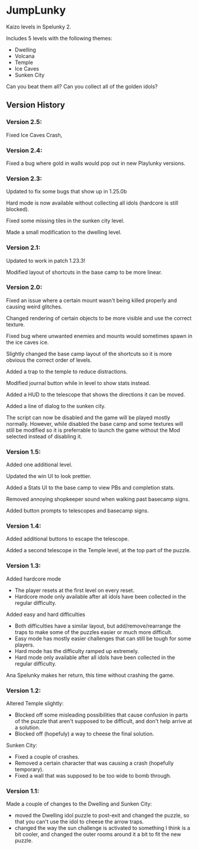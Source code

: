 # JumpLunky

Kaizo levels in Spelunky 2.

Includes 5 levels with the following themes:
- Dwelling
- Volcana
- Temple
- Ice Caves
- Sunken City

Can you beat them all? Can you collect all of the golden idols?
<br/>
## Version History

### Version 2.5:

Fixed Ice Caves Crash,

### Version 2.4:

Fixed a bug where gold in walls would pop out in new Playlunky versions.

### Version 2.3:

Updated to fix some bugs that show up in 1.25.0b

Hard mode is now available without collecting all idols (hardcore is still blocked).

Fixed some missing tiles in the sunken city level.

Made a small modification to the dwelling level.

### Version 2.1:

Updated to work in patch 1.23.3!

Modified layout of shortcuts in the base camp to be more linear.

### Version 2.0:

Fixed an issue where a certain mount wasn't being killed properly and causing weird glitches.

Changed rendering of certain objects to be more visible and use the correct texture.

Fixed bug where unwanted enemies and mounts would sometimes spawn in the ice caves ice.

Slightly changed the base camp layout of the shortcuts so it is more obvious the correct order of levels.

Added a trap to the temple to reduce distractions.

Modified journal button while in level to show stats instead.

Added a HUD to the telescope that shows the directions it can be moved.

Added a line of dialog to the sunken city.

The script can now be disabled and the game will be played mostly normally. However, while disabled the base camp and some textures will still be modified so it is preferrable to launch the game without the Mod selected instead of disabling it.

### Version 1.5:

Added one additional level.

Updated the win UI to look prettier.

Added a Stats UI to the base camp to view PBs and completion stats.

Removed annoying shopkeeper sound when walking past basecamp signs.

Added button prompts to telescopes and basecamp signs.

### Version 1.4:
Added additional buttons to escape the  telescope.

Added a second telescope in the Temple level, at the top part of the puzzle.

### Version 1.3:

Added hardcore mode
- The player resets at the first level on every reset.
- Hardcore mode only available after all idols have been collected in the regular difficulty.

Added easy and hard difficulties
- Both difficulties have a similar layout, but add/remove/rearrange the traps to make some of the puzzles easier or much more difficult.
- Easy mode has mostly easier challenges that can still be tough for some players.
- Hard mode has the difficulty ramped up extremely.
- Hard mode only available after all idols have been collected in the regular difficulty.

Ana Spelunky makes her return, this time without crashing the game.

### Version 1.2:

Altered Temple slightly:
- Blocked off some misleading possibilities that cause confusion in parts of the puzzle that aren't supposed to be difficult, and don't help arrive at a solution.
- Blocked off (hopefuly) a way to cheese the final solution.

Sunken City:
- Fixed a couple of crashes.
- Removed a certain character that was causing a crash (hopefully temporary).
- Fixed a wall that was supposed to be too wide to bomb through.

### Version 1.1:

Made a couple of changes to the Dwelling and Sunken City:
- moved the Dwelling idol puzzle to post-exit and changed the puzzle, so that you can't use the idol to cheese the arrow traps.
- changed the way the sun challenge is activated to something I think is a bit cooler, and changed the outer rooms around it a bit to fit the new puzzle.
